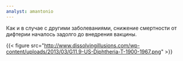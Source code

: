 ```yaml
---
analyst: amantonio
---
```


Как и в случае с другими заболеваниями, снижение смертности от дифтерии началось задолго до внедрения вакцины.

{{< figure src="http://www.dissolvingillusions.com/wp-content/uploads/2013/03/G11.9-US-Diphtheria-T-1900-1967.png" >}}
